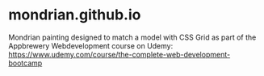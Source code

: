 # mondrian.github.io

Mondrian painting designed to match a model with CSS Grid as part of the Appbrewery Webdevelopment course on Udemy: https://www.udemy.com/course/the-complete-web-development-bootcamp
